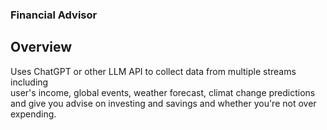 ### Financial Advisor 

## Overview

Uses ChatGPT or other LLM API to collect data from multiple streams including  
user's income, global events, weather forecast, climat change predictions and 
give you advise on investing and savings and whether you're not over expending.

